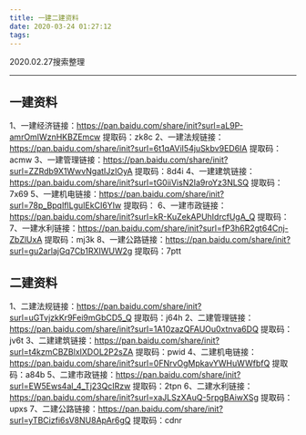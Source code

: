 ```yaml
---
title: 一建二建资料
date: 2020-03-24 01:27:12
tags:
---
```

2020.02.27搜索整理
<!--more-->
---
一建资料
---
1、一建经济链接：https://pan.baidu.com/share/init?surl=aL9P-amrOmIWznHKBZEmcw
提取码：zk8c
2、一建法规链接：https://pan.baidu.com/share/init?surl=6t1qAViI54juSkbv9ED6IA
提取码：acmw
3、一建管理链接：https://pan.baidu.com/share/init?surl=ZZRdb9X1WwvNgatIJzIOyA
提取码：8d4i
4、一建建筑链接：https://pan.baidu.com/share/init?surl=tG0iiVisN2Ia9roYz3NLSQ
提取码：7x69
5、一建机电链接：https://pan.baidu.com/share/init?surl=78p_BpqIflLguIEkCI6YIw
提取码：
6、一建市政链接：https://pan.baidu.com/share/init?surl=kR-KuZekAPUhIdrcfUgA_Q
提取码：
7、一建水利链接：https://pan.baidu.com/share/init?surl=fP3h6R2gt64Cnj-ZbZlUxA
提取码：mj3k
8、一建公路链接：https://pan.baidu.com/share/init?surl=gu2arlajGq7Cb1RXIWUW2g
提取码：7ptt



二建资料
---
1、二建法规链接：https://pan.baidu.com/share/init?surl=uGTvjzkKr9Fei9mGbCD5_Q
提取码：j64h
2、二建管理链接：https://pan.baidu.com/share/init?surl=1A10zazQFAUOu0xtnva6DQ
提取码：jv6t
3、二建建筑链接：https://pan.baidu.com/share/init?surl=t4kzmCBZBlxIXDOL2P2sZA
提取码：pwid
4、二建机电链接：https://pan.baidu.com/share/init?surl=0FNrvOgMpkavYWHuWWfbfQ
提取码：a84b
5、二建市政链接：https://pan.baidu.com/share/init?surl=EW5Ews4al_4_Tj23QcIRzw
提取码：2tpn
6、二建水利链接：https://pan.baidu.com/share/init?surl=xaJLSzXAuQ-5rpgBAiwXSg
提取码：upxs
7、二建公路链接：https://pan.baidu.com/share/init?surl=yTBCizfi6sV8NU8ApAr6gQ
提取码：cdnr